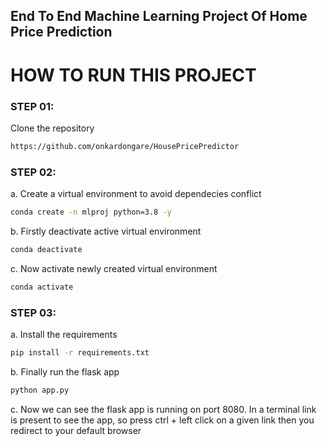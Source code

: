 ## End To End Machine Learning Project Of Home Price Prediction ##

# HOW TO RUN THIS PROJECT #

### STEP 01: 
Clone the repository

```bash
https://github.com/onkardongare/HousePricePredictor
```
### STEP 02:
a. Create a virtual environment to avoid dependecies conflict 

```bash
conda create -n mlproj python=3.8 -y
```

b. Firstly deactivate active virtual environment

```bash
conda deactivate
```

c. Now activate newly created virtual environment

```bash
conda activate
```

### STEP 03: 

a. Install the requirements

```bash
pip install -r requirements.txt
```

b. Finally run the flask app

```bash 
python app.py
```

c. Now we can see the flask app is running on port 8080. In a terminal link is present to see the app, so press ctrl + left click on a given link then you redirect to your default browser

